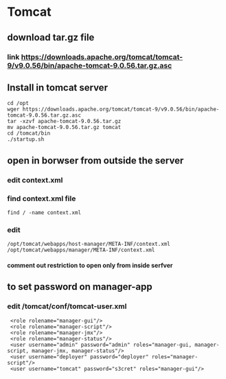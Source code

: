 # Tomcat
## download tar.gz file
### link https://downloads.apache.org/tomcat/tomcat-9/v9.0.56/bin/apache-tomcat-9.0.56.tar.gz.asc
## Install in tomcat server
```
cd /opt
wger https://downloads.apache.org/tomcat/tomcat-9/v9.0.56/bin/apache-tomcat-9.0.56.tar.gz.asc
tar -xzvf apache-tomcat-9.0.56.tar.gz
mv apache-tomcat-9.0.56.tar.gz tomcat
cd /tomcat/bin
./startup.sh
```
## open in borwser from outside the server
### edit context.xml
### find context.xml file
```
find / -name context.xml
```
### edit
```
/opt/tomcat/webapps/host-manager/META-INF/context.xml
/opt/tomcat/webapps/manager/META-INF/context.xml
```
#### comment out restriction to open only from inside serfver
## to set password on manager-app
### edit /tomcat/conf/tomcat-user.xml
```
 <role rolename="manager-gui"/>
 <role rolename="manager-script"/>
 <role rolename="manager-jmx"/>
 <role rolename="manager-status"/>
 <user username="admin" password="admin" roles="manager-gui, manager-script, manager-jmx, manager-status"/>
 <user username="deployer" password="deployer" roles="manager-script"/>
 <user username="tomcat" password="s3cret" roles="manager-gui"/>
```